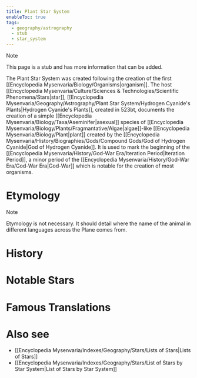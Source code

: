 ```yaml
---
title: Plant Star System
enableToc: true
tags:
  - geography/astrography
  - stub
  - star_system
---
```


> [!note]
> This page is a stub and has more information that can be added.

The Plant Star System was created following the creation of the first [[Encyclopedia Mysenvaria/Biology/Organisms|organism]]. The host [[Encyclopedia Mysenvaria/Culture/Sciences & Technologies/Scientific Phenomena/Stars|star]], [[Encyclopedia Mysenvaria/Geography/Astrography/Plant Star System/Hydrogen Cyanide's Plants|Hydrogen Cyanide's Plants]], created in 523bt, documents the creation of a simple [[Encyclopedia Mysenvaria/Biology/Taxa/Aseminifer|asexual]] species of [[Encyclopedia Mysenvaria/Biology/Plants/Fragmantative/Algae|algae]]-like [[Encyclopedia Mysenvaria/Biology/Plant|plant]] created by the [[Encyclopedia Mysenvaria/History/Biographies/Gods/Compound Gods/God of Hydrogen Cyanide|God of Hydrogen Cyanide]]. It is used to mark the beginning of the [[Encyclopedia Mysenvaria/History/God-War Era/Iteration Period|Iteration Period]], a minor period of the [[Encyclopedia Mysenvaria/History/God-War Era/God-War Era|God-War]] which is notable for the creation of most organisms.
# Etymology

> [!note]
> Etymology is not necessary. It should detail where the name of the animal in different languages across the Plane comes from.
# History

# Notable Stars

# Famous Translations

# Also see
- [[Encyclopedia Mysenvaria/Indexes/Geography/Stars/Lists of Stars|Lists of Stars]]
- [[Encyclopedia Mysenvaria/Indexes/Geography/Stars/List of Stars by Star System|List of Stars by Star System]]
